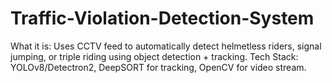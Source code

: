 # Traffic-Violation-Detection-System
What it is: Uses CCTV feed to automatically detect helmetless riders, signal jumping, or triple riding using object detection + tracking.  Tech Stack: YOLOv8/Detectron2, DeepSORT for tracking, OpenCV for video stream.

